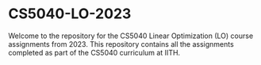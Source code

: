# CS5040-LO-2023
Welcome to the repository for the CS5040 Linear Optimization (LO) course assignments from 2023. This repository contains all the assignments completed as part of the CS5040 curriculum at IITH. 